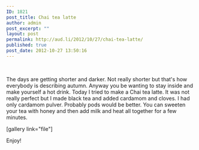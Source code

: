 ```yaml
---
ID: 1821
post_title: Chai tea latte
author: admin
post_excerpt: ""
layout: post
permalink: http://aud.li/2012/10/27/chai-tea-latte/
published: true
post_date: 2012-10-27 13:50:16
---
```

&nbsp;

The days are getting shorter and darker. Not really shorter but that's how everybody is describing autumn. Anyway you be wanting to stay inside and make yourself a hot drink. Today I tried to make a Chai tea latte. It was not really perfect but I made black tea and added cardamom and cloves. I had only cardamom pulver. Probably pods would be better. You can sweeten your tea with honey and then add milk and heat all together for a few minutes.

[gallery link="file"]

Enjoy!